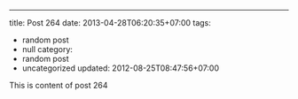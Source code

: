 ---
title: Post 264
date: 2013-04-28T06:20:35+07:00
tags:
  - random post
  - null
category:
  - random post
  - uncategorized
updated: 2012-08-25T08:47:56+07:00

This is content of post 264